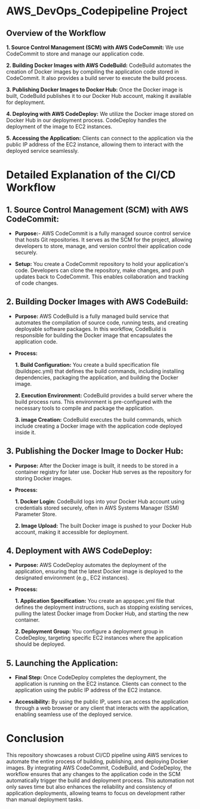  # AWS_DevOps_Codepipeline Project 

## Overview of the Workflow
**1. Source Control Management (SCM) with AWS CodeCommit:** We use CodeCommit to store and manage our application code.

**2. Building Docker Images with AWS CodeBuild:** CodeBuild automates the creation of Docker images by compiling the application code stored in CodeCommit. It also provides a build server to execute the build process.

**3. Publishing Docker Images to Docker Hub:** Once the Docker image is built, CodeBuild publishes it to our Docker Hub account, making it available for deployment.

**4. Deploying with AWS CodeDeploy:** We utilize the Docker image stored on Docker Hub in our deployment process. CodeDeploy handles the deployment of the image to EC2 instances.

**5. Accessing the Application:** Clients can connect to the application via the public IP address of the EC2 instance, allowing them to interact with the deployed service seamlessly.

 # Detailed Explanation of the CI/CD Workflow
## 1. Source Control Management (SCM) with AWS CodeCommit:

- **Purpose:**-  AWS CodeCommit is a fully managed source control service that hosts Git repositories. It serves as the SCM for the project, allowing developers to store, manage, and version control their application code securely.

- **Setup:** You create a CodeCommit repository to hold your application's code. Developers can clone the repository, make changes, and push updates back to CodeCommit. This enables collaboration and tracking of code changes.

## 2. Building Docker Images with AWS CodeBuild:

- **Purpose:** AWS CodeBuild is a fully managed build service that automates the compilation of source code, running tests, and creating deployable software packages. In this workflow, CodeBuild is responsible for building the Docker image that encapsulates the application code.

-  **Process:**
  
     **1. Build Configuration:** You create a build specification file (buildspec.yml) that defines the build commands, including installing dependencies, packaging the application, and building the Docker image.

     **2. Execution Environment:** CodeBuild provides a build server where the build process runs. This environment is pre-configured with the necessary tools to compile and package the application.

     **3. image Creation:** CodeBuild executes the build commands, which include creating a Docker image with the application code deployed inside it.


## 3. Publishing the Docker Image to Docker Hub:
- **Purpose:** After the Docker image is built, it needs to be stored in a container registry for later use. Docker Hub serves as the repository for storing Docker images.
  
- **Process:**
  
    **1. Docker Login:** CodeBuild logs into your Docker Hub account using credentials stored securely, often in AWS Systems Manager (SSM) Parameter Store.
  
     **2. Image Upload:** The built Docker image is pushed to your Docker Hub account, making it accessible for deployment.
 
## 4. Deployment with AWS CodeDeploy:

-  **Purpose:** AWS CodeDeploy automates the deployment of the application, ensuring that the latest Docker image is deployed to the designated environment (e.g., EC2 instances).
  
-  **Process:**
   
     **1. Application Specification:** You create an appspec.yml file that defines the deployment instructions, such as stopping existing services, pulling the latest Docker image from Docker Hub, and starting the new container.
   
     **2. Deployment Group:** You configure a deployment group in CodeDeploy, targeting specific EC2 instances where the application should be deployed.

## 5. Launching the Application:

- **Final Step:** Once CodeDeploy completes the deployment, the application is running on the EC2 instance. Clients can connect to the application using the public IP address of the EC2 instance.

- **Accessibility:** By using the public IP, users can access the application through a web browser or any client that interacts with the application, enabling seamless use of the deployed service.

# Conclusion
This repository showcases a robust CI/CD pipeline using AWS services to automate the entire process of building, publishing, and deploying Docker images. By integrating AWS CodeCommit, CodeBuild, and CodeDeploy, the workflow ensures that any changes to the application code in the SCM automatically trigger the build and deployment process. This automation not only saves time but also enhances the reliability and consistency of application deployments, allowing teams to focus on development rather than manual deployment tasks.
